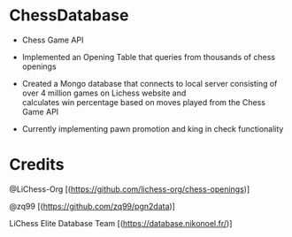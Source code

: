 # ChessDatabase  
- Chess Game API  

- Implemented an Opening Table that queries from thousands of chess openings  

- Created a Mongo database that connects to local server consisting of over 4 million games on Lichess website and   
calculates win percentage based on moves played from the Chess Game API  

- Currently implementing pawn promotion and king in check functionality 



# Credits  
@LiChess-Org [(https://github.com/lichess-org/chess-openings)]  

@zq99 [(https://github.com/zq99/pgn2data)]  

LiChess Elite Database Team [(https://database.nikonoel.fr/)]  
